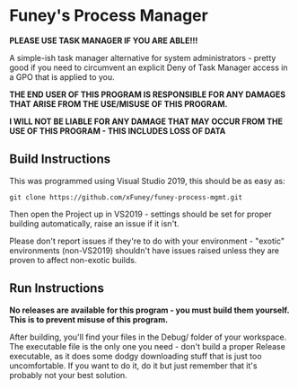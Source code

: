 # Funey's Process Manager
**PLEASE USE TASK MANAGER IF YOU ARE ABLE!!!**

A simple-ish task manager alternative for system administrators - pretty good if you need to circumvent an explicit Deny of Task Manager access in a GPO that is applied to you.

**THE END USER OF THIS PROGRAM IS RESPONSIBLE FOR ANY DAMAGES THAT ARISE FROM THE USE/MISUSE OF THIS PROGRAM.**

**I WILL NOT BE LIABLE FOR ANY DAMAGE THAT MAY OCCUR FROM THE USE OF THIS PROGRAM - THIS INCLUDES LOSS OF DATA**

## Build Instructions
This was programmed using Visual Studio 2019, this should be as easy as:
```
git clone https://github.com/xFuney/funey-process-mgmt.git
```
Then open the Project up in VS2019 - settings should be set for proper building automatically, raise an issue if it isn't.

Please don't report issues if they're to do with your environment - "exotic" environments (non-VS2019) shouldn't have issues raised unless they are proven to affect non-exotic builds.
## Run Instructions
**No releases are available for this program - you must build them yourself. This is to prevent misuse of this program.**

After building, you'll find your files in the Debug/ folder of your workspace. The executable file is the only one you need - don't build a proper Release executable, as it does some dodgy downloading stuff that is just too uncomfortable. If you want to do it, do it but just remember that it's probably not your best solution.